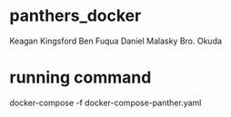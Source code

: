 # panthers_docker
Keagan Kingsford
Ben Fuqua
Daniel Malasky 
Bro. Okuda

# running command
docker-compose -f docker-compose-panther.yaml

